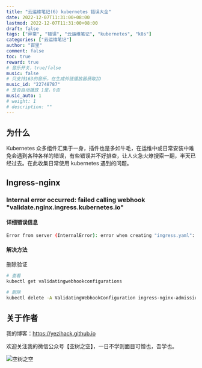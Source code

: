 ```yaml
---
title: "云运维笔记(6) kubernetes 错误大全"
date: 2022-12-07T11:31:00+08:00
lastmod: 2022-12-07T11:31:00+08:00
draft: false
tags: ["异常", "错误", "云运维笔记", "kubernetes", "k8s"]
categories: ["云运维笔记"]
author: "百里"
comment: false
toc: true
reward: true
# 音乐开关，true/false
music: false
# 只支持163的音乐，在生成外链播放器获取ID
music_id: "22748787"
# 是否自动播放 1是，0否
music_auto: 1
# weight: 1
# description: ""
---
```


## 为什么

Kubernetes 众多组件汇集于一身，插件也是多如牛毛，在运维中或日常安装中难免会遇到各种各样的错误，有些错误并不好排查，让人火急火燎搜索一翻，半天已经过去。在此收集日常使用 kubernetes 遇到的问题。

## Ingress-nginx

### Internal error occurred: failed calling webhook "validate.nginx.ingress.kubernetes.io"

#### 详细错误信息

```sh
Error from server (InternalError): error when creating "ingress.yaml": Internal error occurred: failed calling webhook "validate.nginx.ingress.kubernetes.io": Post "https://ingress-nginx-controller-admission.ingress-nginx.svc:443/networking/v1beta1/ingresses?timeout=10s": context deadline exceeded
```

#### 解决方法

删除验证

```sh
# 查看
kubectl get validatingwebhookconfigurations

# 删除
kubectl delete -A ValidatingWebhookConfiguration ingress-nginx-admission
```













## 关于作者

我的博客：<https://yezihack.github.io>

欢迎关注我的微信公众号【空树之空】，一日不学则面目可憎也，吾学也。

![空树之空](https://cdn.jsdelivr.net/gh/yezihack/assets/b/20210122112114.png?imageslim)
